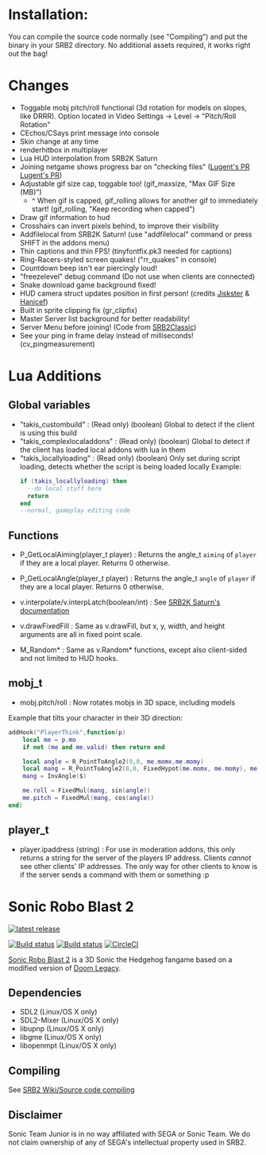 # Installation:
You can compile the source code normally (see "Compiling") and put the binary in your SRB2 directory. No additional assets required, it works right out the bag!

# Changes
- Toggable mobj pitch/roll functional (3d rotation for models on slopes, like DRRR). Option located in Video Settings -> Level -> "Pitch/Roll Rotation"
- CEchos/CSays print message into console
- Skin change at any time
- renderhitbox in multiplayer
- Lua HUD interpolation from SRB2K Saturn
- Joining netgame shows progress bar on "checking files" ([Lugent's PR](https://git.do.srb2.org/STJr/SRB2/-/merge_requests/2446) [Lugent's PR](https://git.do.srb2.org/STJr/SRB2/-/merge_requests/2556))
- Adjustable gif size cap, toggable too! (gif_maxsize, "Max GIF Size (MB)")
    - ^ When gif is capped, gif_rolling allows for another gif to immediately start! (gif_rolling, "Keep recording when capped")
- Draw gif information to hud
- Crosshairs can invert pixels behind, to improve their visibility
- Addfilelocal from SRB2K Saturn! (use "addfilelocal" command or press SHIFT in the addons menu)
- Thin captions and thin FPS! (tinyfontfix.pk3 needed for captions)
- Ring-Racers-styled screen quakes! ("rr_quakes" in console)
- Countdown beep isn't ear piercingly loud!
- "freezelevel" debug command (Do not use when clients are connected)
- Snake download game background fixed!
- HUD camera struct updates position in first person! (credits [Jiskster](https://git.do.srb2.org/STJr/SRB2/-/merge_requests/2629) & [Hanicef](https://git.do.srb2.org/Hanicef/SRB2Classic/-/commit/681bd160f5be3925a97d798d00e67b32a8c1df71))
- Built in sprite clipping fix (gr_clipfix)
- Master Server list background for better readability!
- Server Menu before joining! (Code from [SRB2Classic](https://git.do.srb2.org/Hanicef/SRB2Classic))
- See your ping in frame delay instead of milliseconds! (cv_pingmeasurement)

# Lua Additions

## Global variables
- "takis_custombuild" : (Read only) (boolean) Global to detect if the client is using this build
- "takis_complexlocaladdons" : (Read only) (boolean) Global to detect if the client has loaded local addons with lua in them
- "takis_locallyloading" : (Read only) (boolean) Only set during script loading, detects whether the script is being loaded locally
  Example:
  ```lua
  if (takis_locallyloading) then
    --do local stuff here
    return
  end
  --normal, gameplay editing code
  ```

## Functions
- P_GetLocalAiming(player_t player) : Returns the angle_t `aiming` of `player` if they are a local player. Returns 0 otherwise.
- P_GetLocalAngle(player_t player) : Returns the angle_t `angle` of `player` if they are a local player. Returns 0 otherwise.

- v.interpolate/v.interpLatch(boolean/int) : See [SRB2K Saturn's documentation](https://github.com/Indev450/SRB2Kart-Saturn/blob/Saturn/LUASTUFF.md)
- v.drawFixedFill : Same as v.drawFill, but x, y, width, and height arguments are all in fixed point scale.

- M_Random* : Same as v.Random* functions, except also client-sided and not limited to HUD hooks.

## mobj_t
- mobj.pitch/roll : Now rotates mobjs in 3D space, including models

Example that tilts your character in their 3D direction:
```lua
addHook("PlayerThink",function(p)
    local me = p.mo
    if not (me and me.valid) then return end

    local angle = R_PointToAngle2(0,0, me.momx,me.momy)
    local mang = R_PointToAngle2(0,0, FixedHypot(me.momx, me.momy), me.momz)
    mang = InvAngle($)

    me.roll = FixedMul(mang, sin(angle))
    me.pitch = FixedMul(mang, cos(angle))
end)
```

## player_t
- player.ipaddress (string) : For use in moderation addons, this only returns a string for the server of the players IP address. Clients _cannot_ see other clients' IP addresses. The only way for other clients to know is if the server sends a command with them or something :p

# Sonic Robo Blast 2
[![latest release](https://badgen.net/github/release/STJr/SRB2/stable)](https://github.com/STJr/SRB2/releases/latest)

[![Build status](https://ci.appveyor.com/api/projects/status/399d4hcw9yy7hg2y?svg=true)](https://ci.appveyor.com/project/STJr/srb2)
[![Build status](https://travis-ci.org/STJr/SRB2.svg?branch=master)](https://travis-ci.org/STJr/SRB2)
[![CircleCI](https://circleci.com/gh/STJr/SRB2/tree/master.svg?style=svg)](https://circleci.com/gh/STJr/SRB2/tree/master)

[Sonic Robo Blast 2](https://srb2.org/) is a 3D Sonic the Hedgehog fangame based on a modified version of [Doom Legacy](http://doomlegacy.sourceforge.net/).

## Dependencies
- SDL2 (Linux/OS X only)
- SDL2-Mixer (Linux/OS X only)
- libupnp (Linux/OS X only)
- libgme (Linux/OS X only)
- libopenmpt (Linux/OS X only)

## Compiling

See [SRB2 Wiki/Source code compiling](http://wiki.srb2.org/wiki/Source_code_compiling)

## Disclaimer
Sonic Team Junior is in no way affiliated with SEGA or Sonic Team. We do not claim ownership of any of SEGA's intellectual property used in SRB2.
